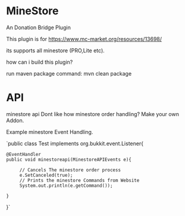 # MineStore
An Donation Bridge Plugin


This plugin is for https://www.mc-market.org/resources/13698/

its supports all minestore (PRO,Lite etc).


how can i build this plugin?

run maven package
command:
mvn clean package

# API
minestore api 
Dont like how minestore order handling?
Make your own Addon.

Example minestore Event Handling.

`public class Test implements org.bukkit.event.Listener{

    @EventHandler
    public void minestoreapi(MinestoreAPIEvents e){
   
         // Cancels The minestore order process
         e.SetCanceled(true);
         // Prints the minestore Commands from Website
         System.out.println(e.getCommand());
        
    }
}`


